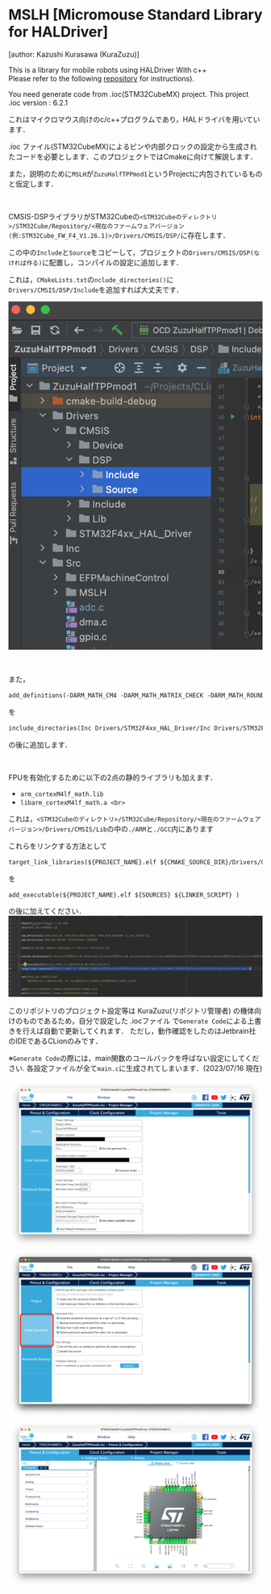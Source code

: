 # MSLH [Micromouse Standard Library for HALDriver]

[author: Kazushi Kurasawa (KuraZuzu)]

This is a library for mobile robots using HALDriver With c++ <br>
Please refer to the following [repository](https://github.com/KuraZuzu/MSLH.git) for instructions).

You need generate code from .ioc(STM32CubeMX) project.
This project .ioc version : 6.2.1

これはマイクロマウス向けのc/c++プログラムであり，HALドライバを用いています．

.ioc ファイル(STM32CubeMX)によるピンや内部クロックの設定から生成されたコードを必要とします．このプロジェクトではCmakeに向けて解説します．

また，説明のために`MSLH`が`ZuzuHalfTPPmod1`というProjectに内包されているものと仮定します．

<br>

CMSIS-DSPライブラリがSTM32Cubeの`<STM32Cubeのディレクトリ>/STM32Cube/Repository/<現在のファームウェアバージョン(例:STM32Cube_FW_F4_V1.26.1)>/Drivers/CMSIS/DSP/`に存在します．

この中の`Include`と`Source`をコピーして，プロジェクトの`Drivers/CMSIS/DSP(なければ作る)`に配置し，コンパイルの設定に追加します．

これは，`CMakeLists.txt`の`nclude_directories()`に`Drivers/CMSIS/DSP/Include`を追加すれば大丈夫です．

![instructions image](images/image_DirectoryStruct.png)

<br>

また，
```cmake:CMakeLists.txt
add_definitions(-DARM_MATH_CM4 -DARM_MATH_MATRIX_CHECK -DARM_MATH_ROUNDING -D__FPU_PRESENT=1)
```
を
```cmake:CMakeLists.txt
include_directories(Inc Drivers/STM32F4xx_HAL_Driver/Inc Drivers/STM32F4xx_HAL_Driver/Inc/Legacy Drivers/CMSIS/Device/ST/STM32F4xx/Include Drivers/CMSIS/Include Drivers/CMSIS/DSP/Include)
```
の後に追加します．

<br>

FPUを有効化するために以下の2点の静的ライブラリも加えます．
- `arm_cortexM4lf_math.lib`
- `libarm_cortexM4lf_math.a <br>`

これは，`<STM32Cubeのディレクトリ>/STM32Cube/Repository/<現在のファームウェアバージョン>/Drivers/CMSIS/Lib`の中の`./ARM`と`./GCC`内にあります<br>

これらをリンクする方法として

```cmake:CMakeLists.txt
target_link_libraries(${PROJECT_NAME}.elf ${CMAKE_SOURCE_DIR}/Drivers/CMSIS/Lib/ARM/arm_cortexM4lf_math.lib ${CMAKE_SOURCE_DIR}/Drivers/CMSIS/Lib/GCC/libarm_cortexM4lf_math.a)
```
を

```cmake:CMakeLists.txt
add_executable(${PROJECT_NAME}.elf ${SOURCES} ${LINKER_SCRIPT} )
```

の後に加えてください．
![instructions image](images/image_For_FPUSetting.png)

このリポジトリのプロジェクト設定等は KuraZuzu(リポジトリ管理者) の機体向けのものであるため，自分で設定した .iocファイル で`Generate Code`による上書きを行えば自動で更新してくれます．
ただし，動作確認をしたのはJetbrain社のIDEであるCLionのみです．

※`Generate Code`の際には，main関数のコールバックを呼ばない設定にしてください. 各設定ファイルが全て`main.c`に生成されてしまいます．(2023/07/16 現在)

![instructions image](images/image_GenerateCode_STM32CubeMX.png)
![instructions image](images/image_GenerateCodeSetting_STM32CubeMX.png)
![instructions image](images/image_SettingPins_STM32CubeMX.png)
